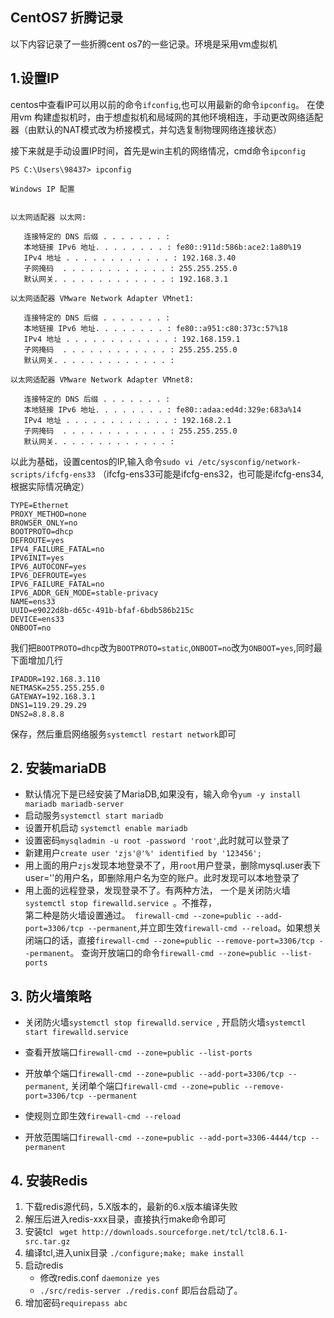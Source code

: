 ## CentOS7 折腾记录

以下内容记录了一些折腾cent os7的一些记录。环境是采用vm虚拟机

## 1.设置IP
centos中查看IP可以用以前的命令`ifconfig`,也可以用最新的命令`ipconfig`。
在使用vm 构建虚拟机时，由于想虚拟机和局域网的其他环境相连，手动更改网络适配器（由默认的NAT模式改为桥接模式，并勾选复制物理网络连接状态）

接下来就是手动设置IP时间，首先是win主机的网络情况，cmd命令`ipconfig`
```
PS C:\Users\98437> ipconfig

Windows IP 配置


以太网适配器 以太网:

   连接特定的 DNS 后缀 . . . . . . . :
   本地链接 IPv6 地址. . . . . . . . : fe80::911d:586b:ace2:1a80%19
   IPv4 地址 . . . . . . . . . . . . : 192.168.3.40
   子网掩码  . . . . . . . . . . . . : 255.255.255.0
   默认网关. . . . . . . . . . . . . : 192.168.3.1

以太网适配器 VMware Network Adapter VMnet1:

   连接特定的 DNS 后缀 . . . . . . . :
   本地链接 IPv6 地址. . . . . . . . : fe80::a951:c80:373c:57%18
   IPv4 地址 . . . . . . . . . . . . : 192.168.159.1
   子网掩码  . . . . . . . . . . . . : 255.255.255.0
   默认网关. . . . . . . . . . . . . :

以太网适配器 VMware Network Adapter VMnet8:

   连接特定的 DNS 后缀 . . . . . . . :
   本地链接 IPv6 地址. . . . . . . . : fe80::adaa:ed4d:329e:683a%14
   IPv4 地址 . . . . . . . . . . . . : 192.168.2.1
   子网掩码  . . . . . . . . . . . . : 255.255.255.0
   默认网关. . . . . . . . . . . . . :
```

以此为基础，设置centos的IP,输入命令`sudo vi /etc/sysconfig/network-scripts/ifcfg-ens33` （ifcfg-ens33可能是ifcfg-ens32，也可能是ifcfg-ens34,根据实际情况确定）
```
TYPE=Ethernet
PROXY_METHOD=none
BROWSER_ONLY=no
BOOTPROTO=dhcp
DEFROUTE=yes
IPV4_FAILURE_FATAL=no
IPV6INIT=yes
IPV6_AUTOCONF=yes
IPV6_DEFROUTE=yes
IPV6_FAILURE_FATAL=no
IPV6_ADDR_GEN_MODE=stable-privacy
NAME=ens33
UUID=e9022d8b-d65c-491b-bfaf-6bdb586b215c
DEVICE=ens33
ONBOOT=no
```

我们把`BOOTPROTO=dhcp`改为`BOOTPROTO=static`,`ONBOOT=no`改为`ONBOOT=yes`,同时最下面增加几行
```
IPADDR=192.168.3.110
NETMASK=255.255.255.0
GATEWAY=192.168.3.1
DNS1=119.29.29.29
DNS2=8.8.8.8
```

保存，然后重启网络服务`systemctl restart network`即可

## 2. 安装mariaDB 
+ 默认情况下是已经安装了MariaDB,如果没有，输入命令`yum -y install mariadb mariadb-server`
+ 启动服务`systemctl start mariadb`
+ 设置开机启动 `systemctl enable mariadb`
+ 设置密码`mysqladmin -u root -password 'root'`,此时就可以登录了
+ 新建用户`create user 'zjs'@'%' identified by '123456';` 
+ 用上面的用户`zjs`发现本地登录不了，用`root`用户登录，删除mysql.user表下user=''的用户名，即删除用户名为空的账户。此时发现可以本地登录了
+ 用上面的远程登录，发现登录不了。有两种方法，
一个是关闭防火墙`systemctl stop firewalld.service `。不推荐，  
第二种是防火墙设置通过。` firewall-cmd --zone=public --add-port=3306/tcp --permanent`,并立即生效`firewall-cmd --reload`。如果想关闭端口的话，直接`firewall-cmd --zone=public --remove-port=3306/tcp --permanent`。
查询开放端口的命令`firewall-cmd --zone=public --list-ports`

## 3. 防火墙策略

+ 关闭防火墙`systemctl stop firewalld.service `, 开启防火墙`systemctl start firewalld.service `

+ 查看开放端口`firewall-cmd --zone=public --list-ports`

+ 开放单个端口`firewall-cmd --zone=public --add-port=3306/tcp --permanent`, 关闭单个端口`firewall-cmd --zone=public --remove-port=3306/tcp --permanent`

+ 使规则立即生效`firewall-cmd --reload`

+ 开放范围端口`firewall-cmd --zone=public --add-port=3306-4444/tcp --permanent` 

## 4. 安装Redis
1. 下载redis源代码，5.X版本的，最新的6.x版本编译失败
2. 解压后进入redis-xxx目录，直接执行make命令即可
3. 安装tcl ` wget http://downloads.sourceforge.net/tcl/tcl8.6.1-src.tar.gz`
4. 编译tcl,进入unix目录 `./configure;make; make install`
5. 启动redis 
   + 修改redis.conf `daemonize yes`
   + `./src/redis-server ./redis.conf` 即后台启动了。
6. 增加密码`requirepass abc`